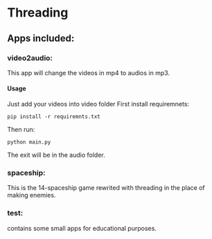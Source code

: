 
# Threading

## Apps included:


### video2audio:
This app will change the videos in mp4 to audios in mp3.

#### Usage
Just add your videos into video folder
First install requiremnets:
```
pip install -r requiremnts.txt
```
Then run:
```
python main.py

```

The exit will be in the audio folder.


### spaceship:
This is the 14-spaceship game rewrited with threading in the place of making enemies.


### test:
contains some small apps for educational purposes.
